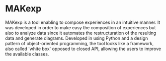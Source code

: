 MAKexp
======

MAKexp is a tool enabling to compose experiences in an intuitive manner. It was developed in order to make easy the composition of experiences but also to analyze data since it automates the restructuration of the resulting data and generate diagrams. Developed in using Python and a design pattern of object-oriented programming, the tool looks like a framework, also called 'white box' opposed to closed API, allowing the users to improve the available classes.

